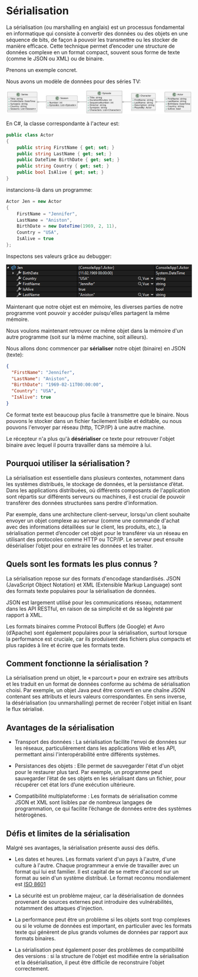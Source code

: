 # Sérialisation

La sérialisation (ou marshalling en anglais) est un processus fondamental en informatique qui consiste à convertir des données ou des objets en une séquence de bits, de façon à pouvoir les transmettre ou les stocker de manière efficace. Cette technique permet d’encoder une structure de données complexe en un format compact, souvent sous forme de texte (comme le JSON ou XML) ou de binaire.

Prenons un exemple concret.

Nous avons un modèle de données pour des séries TV:

![](assets/UML%20TV%20serie.jpg)

En C#, la classe correspondante à l'acteur est:

```csharp
public class Actor
{
    public string FirstName { get; set; }
    public string LastName { get; set; }
    public DateTime BirthDate { get; set; }
    public string Country { get; set; }
    public bool IsAlive { get; set; }
}
```
instancions-là dans un programme:

```csharp
Actor Jen = new Actor
{
    FirstName = "Jennifer",
    LastName = "Aniston",
    BirthDate = new DateTime(1969, 2, 11),
    Country = "USA",
    IsAlive = true
};
```
Inspectons ses valeurs grâce au debugger:

![](assets/debug%20actor.png)

Maintenant que notre objet est en mémoire, les diverses parties de notre programme vont pouvoir y accéder puisqu'elles partagent la même mémoire.

Nous voulons maintenant retrouver ce même objet dans la mémoire d'un autre programme (soit sur la même machine, soit ailleurs).

Nous allons donc commencer par **sérialiser** notre objet (binaire) en JSON (texte):

```json
{
  "FirstName": "Jennifer",
  "LastName": "Aniston",
  "BirthDate": "1969-02-11T00:00:00",
  "Country": "USA",
  "IsAlive": true
}
```
Ce format texte est beaucoup plus facile à transmettre que le binaire. Nous pouvons le stocker dans un fichier facilement lisible et éditable, ou nous pouvons l'envoyer par réseau (http, TCP/IP) à une autre machine.

Le récepteur n'a plus qu'à **désérialiser** ce texte pour retrouver l'objet binaire avec lequel il pourra travailler dans sa mémoire à lui.

## Pourquoi utiliser la sérialisation ?

La sérialisation est essentielle dans plusieurs contextes, notamment dans les systèmes distribués, le stockage de données, et la persistance d’état. Dans les applications distribuées, où différents composants de l'application sont répartis sur différents serveurs ou machines, il est crucial de pouvoir transférer des données structurées sans perdre d'information. 

Par exemple, dans une architecture client-serveur, lorsqu'un client souhaite envoyer un objet complexe au serveur (comme une commande d'achat avec des informations détaillées sur le client, les produits, etc.), la sérialisation permet d’encoder cet objet pour le transférer via un réseau en utilisant des protocoles comme HTTP ou TCP/IP. Le serveur peut ensuite désérialiser l’objet pour en extraire les données et les traiter.

## Quels sont les formats les plus connus ?
La sérialisation repose sur des formats d'encodage standardisés. JSON (JavaScript Object Notation) et XML (Extensible Markup Language) sont des formats texte populaires pour la sérialisation de données. 

JSON est largement utilisé pour les communications réseau, notamment dans les API RESTful, en raison de sa simplicité et de sa légèreté par rapport à XML. 

Les formats binaires comme Protocol Buffers (de Google) et Avro (d’Apache) sont également populaires pour la sérialisation, surtout lorsque la performance est cruciale, car ils produisent des fichiers plus compacts et plus rapides à lire et écrire que les formats texte.

## Comment fonctionne la sérialisation ?
La sérialisation prend un objet, le « parcourt » pour en extraire ses attributs et les traduit en un format de données conforme au schéma de sérialisation choisi. Par exemple, un objet Java peut être converti en une chaîne JSON contenant ses attributs et leurs valeurs correspondantes. En sens inverse, la désérialisation (ou unmarshalling) permet de recréer l'objet initial en lisant le flux sérialisé.

## Avantages de la sérialisation
- Transport des données : La sérialisation facilite l'envoi de données sur les réseaux, particulièrement dans les applications Web et les API, permettant ainsi l'interopérabilité entre différents systèmes.

- Persistances des objets : Elle permet de sauvegarder l'état d'un objet pour le restaurer plus tard. Par exemple, un programme peut sauvegarder l’état de ses objets en les sérialisant dans un fichier, pour récupérer cet état lors d’une exécution ultérieure.

- Compatibilité multiplateforme : Les formats de sérialisation comme JSON et XML sont lisibles par de nombreux langages de programmation, ce qui facilite l’échange de données entre des systèmes hétérogènes.

## Défis et limites de la sérialisation
Malgré ses avantages, la sérialisation présente aussi des défis. 

- Les dates et heures. Les formats varient d'un pays à l'autre, d'une culture à l'autre. Chaque programmeur a envie de travailler avec un format qui lui est familier. Il est capital de se mettre d'accord sur un format au sein d'un système distribué. Le format reconnu mondialement est [ISO 8601](https://fr.wikipedia.org/wiki/ISO_8601)
  
- La sécurité est un problème majeur, car la désérialisation de données provenant de sources externes peut introduire des vulnérabilités, notamment des attaques d'injection. 

- La performance peut être un problème si les objets sont trop complexes ou si le volume de données est important, en particulier avec les formats texte qui génèrent de plus grands volumes de données par rapport aux formats binaires. 

- La sérialisation peut également poser des problèmes de compatibilité des versions : si la structure de l'objet est modifiée entre la sérialisation et la désérialisation, il peut être difficile de reconstruire l’objet correctement.

